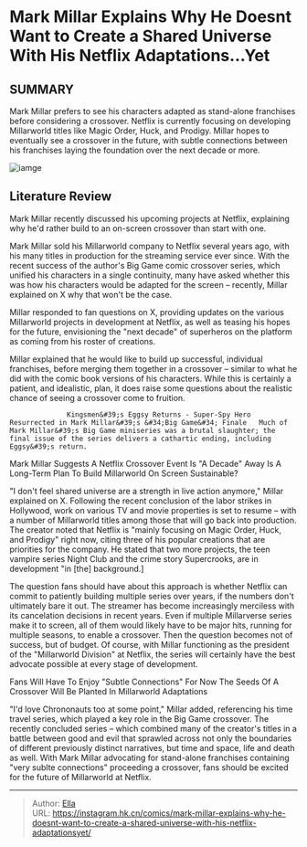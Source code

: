 # Mark Millar Explains Why He Doesnt Want to Create a Shared Universe With His Netflix Adaptations…Yet


## SUMMARY 



  Mark Millar prefers to see his characters adapted as stand-alone franchises before considering a crossover.   Netflix is currently focusing on developing Millarworld titles like Magic Order, Huck, and Prodigy.   Millar hopes to eventually see a crossover in the future, with subtle connections between his franchises laying the foundation over the next decade or more.  

![iamge](https://static1.srcdn.com/wordpress/wp-content/uploads/2023/10/big-game-nemesis-vs-magic-order-millarverse.jpg)

## Literature Review

Mark Millar recently discussed his upcoming projects at Netflix, explaining why he&#39;d rather build to an on-screen crossover than start with one.




Mark Millar sold his Millarworld company to Netflix several years ago, with his many titles in production for the streaming service ever since. With the recent success of the author&#39;s Big Game comic crossover series, which unified his characters in a single continuity, many have asked whether this was how his characters would be adapted for the screen – recently, Millar explained on X why that won&#39;t be the case.




Millar responded to fan questions on X, providing updates on the various Millarworld projects in development at Netflix, as well as teasing his hopes for the future, envisioning the &#34;next decade&#34; of superheros on the platform as coming from his roster of creations.


 

Millar explained that he would like to build up successful, individual franchises, before merging them together in a crossover – similar to what he did with the comic book versions of his characters. While this is certainly a patient, and idealistic, plan, it does raise some questions about the realistic chance of seeing a crossover come to fruition.

                  Kingsmen&#39;s Eggsy Returns - Super-Spy Hero Resurrected in Mark Millar&#39;s &#34;Big Game&#34; Finale   Much of Mark Millar&#39;s Big Game miniseries was a brutal slaughter; the final issue of the series delivers a cathartic ending, including Eggsy&#39;s return.   





 Mark Millar Suggests A Netflix Crossover Event Is &#34;A Decade&#34; Away 
Is A Long-Term Plan To Build Millarworld On Screen Sustainable?
         

&#34;I don&#39;t feel shared universe are a strength in live action anymore,&#34; Millar explained on X. Following the recent conclusion of the labor strikes in Hollywood, work on various TV and movie properties is set to resume – with a number of Millarworld titles among those that will go back into production. The creator noted that Netflix is &#34;mainly focusing on Magic Order, Huck, and Prodigy&#34; right now, citing three of his popular creations that are priorities for the company. He stated that two more projects, the teen vampire series Night Club and the crime story Supercrooks, are in development &#34;in [the] background.]

The question fans should have about this approach is whether Netflix can commit to patiently building multiple series over years, if the numbers don&#39;t ultimately bare it out. The streamer has become increasingly merciless with its cancelation decisions in recent years. Even if multiple Millarverse series make it to screen, all of them would likely have to be major hits, running for multiple seasons, to enable a crossover. Then the question becomes not of success, but of budget. Of course, with Millar functioning as the president of the &#34;Millarworld Division&#34; at Netflix, the series will certainly have the best advocate possible at every stage of development.






 Fans Will Have To Enjoy &#34;Subtle Connections&#34; For Now 
The Seeds Of A Crossover Will Be Planted In Millarworld Adaptations

 

&#34;I&#39;d love Chrononauts too at some point,&#34; Millar added, referencing his time travel series, which played a key role in the Big Game crossover. The recently concluded series – which combined many of the creator&#39;s titles in a battle between good and evil that sprawled across not only the boundaries of different previously distinct narratives, but time and space, life and death as well. With Mark Millar advocating for stand-alone franchises containing &#34;very sublte connections&#34; proceeding a crossover, fans should be excited for the future of Millarworld at Netflix.



---

> Author: [Ella](https://instagram.hk.cn/)  
> URL: https://instagram.hk.cn/comics/mark-millar-explains-why-he-doesnt-want-to-create-a-shared-universe-with-his-netflix-adaptationsyet/  

